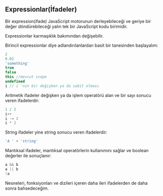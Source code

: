## Expressionlar(İfadeler)

Bir expression(ifade) JavaScript motorunun derleyebileceği ve geriye bir değer döndürebileceği yalın tek bir JavaScript kodu birimidir. 

Expressionlar karmaşıklık bakımından değişebilir.

Birincil expressionlar diye adlandırılanlardan basit bir tanesinden başlayalım:

```js
2
0.02
'something'
true
false
this //mevcut scope
undefined
i // i 'nin bir değişken ya da sabit olması
```

Aritmetik ifadeler değişken ya da işlem operatörü alan ve bir sayı sonucu veren ifadelerdir:

```js
1 / 2
i++
i -= 2
i * 2
```

String ifadeler yine string sonucu veren ifadelerdir:

```js
'A ' + 'string'
```

Mantıksal ifadeler, mantıksal operatörlerin kullanımını sağlar ve boolean değerler ile sonuçlanır:

```js
a && b
a || b
!a
```
Nesneleri, fonksiyonları ve dizileri içeren daha ileri ifadelerden de daha sonra bahsedeceğim.